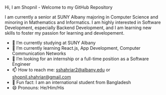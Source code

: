 Hi, I am Shopnil - Welcome to my GitHub Repository

I am currently a senior at SUNY Albany majoring in Computer Science and minoring in Mathematics and Informatics. I am highly interested in Software Development, especially Backend Development, and I am learning new skills to foster my passion for learning and developement. 

- 🔭 I’m currently studying at SUNY Albany 
- 🌱 I’m currently learning React.js, App Development, Computer Communication Networks
- 🤔 I’m looking for an internship or a full-time position as a Software Engineer
- 📫 How to reach me: sshahriar2@albany.edu or shopnil.shahriar@gmail.com
- 🥴 Fun fact: I am an international student from Bangladesh 
- 😄 Pronouns: He/Him/His




